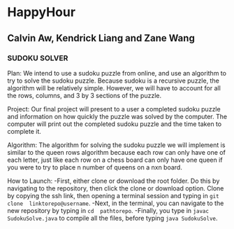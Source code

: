 # HappyHour
## Calvin Aw, Kendrick Liang and Zane Wang

### SUDOKU SOLVER

Plan:
We intend to use a sudoku puzzle from online, and use an algorithm to try to 
solve the sudoku puzzle. Because sudoku is a recursive puzzle, the algorithm 
will be relatively simple. However, we will have to account for all the rows,
columns, and 3 by 3 sections of the puzzle.

Project:
Our final project will present to a user a completed sudoku puzzle and 
information on how quickly the puzzle was solved by the computer. The computer
will print out the completed sudoku puzzle and the time taken to complete it.

Algorithm: 
The algorithm for solving the sudoku puzzle we will implement is similar to 
the queen rows algorithm because each row can only have one of each letter,
just like each row on a chess board can only have one queen if you were to try
to place n number of queens on a nxn board.

How to Launch:
-First, either clone or download the root folder. Do this by navigating to the 
repository, then click the clone or download option. Clone by copying the ssh 
link, then opening a terminal session and typing in `git clone 
linktorepo@username`.
-Next, in the terminal, you can navigate to the new repository by typing in `cd 
pathtorepo`.
-Finally, you type in `javac SudokuSolve.java` to compile all the files, before
typing `java SudokuSolve`.
